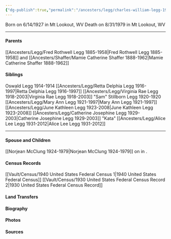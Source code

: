 ```yaml
---
{"dg-publish":true,"permalink":"/ancesters/legg/charles-william-legg-1927-1979/","tags":["Charles-William-Legg"]}
---
```


Born on  6/14/1927 in Mt Lookout, WV
Death on 8/31/1979 in Mt Lookout, WV

---
#### Parents

[[Ancesters/Legg/Fred Rothwell Legg 1885-1958\|Fred Rothwell Legg 1885-1958]] and [[Ancesters/Shaffer/Mamie Catherine Shaffer 1888-1962\|Mamie Catherine Shaffer 1888-1962]]
#### Siblings
Oswald Legg 1914-1914
[[Ancesters/Legg/Retta Delphia Legg 1916-1997\|Retta Delphia Legg 1916-1997]]
[[Ancesters/Legg/Virginia Rae Legg 1918-2003\|Virginia Rae Legg 1918-2003]] "Sam"
Stillborn Legg 1920-1920
[[Ancesters/Legg/Mary Ann Legg 1921-1997\|Mary Ann Legg 1921-1997]]
[[Ancesters/Legg/June Kathleen Legg 1923-2008\|June Kathleen Legg 1923-2008]]
[[Ancesters/Legg/Catherine Josephine Legg 1929-2003\|Catherine Josephine Legg 1929-2003]] "Kata"
[[Ancesters/Legg/Alice Lee Legg 1931-2012\|Alice Lee Legg 1931-2012]]

---
#### Spouse and Children
[[Norjean McClung 1924-1979\|Norjean McClung 1924-1979]] on <!-- link to date --> in <!-- link to place -->.
<!-- Link to child -->

#### Census Records
[[Vault/Census/1940 United States Federal Census 1\|1940 United States Federal Census]]
[[Vault/Census/1930 United States Federal Census Record 2\|1930 United States Federal Census Record]]


#### Land Transfers

#### Biography

#### Photos

#### Sources

